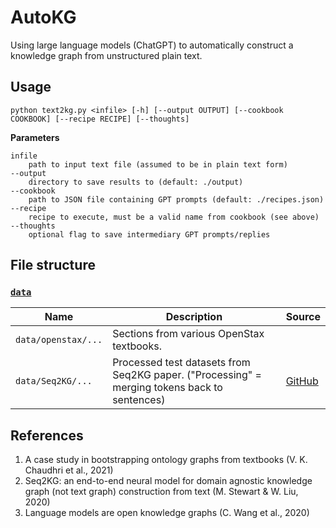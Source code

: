 # AutoKG

Using large language models (ChatGPT) to automatically construct a knowledge graph from unstructured plain text.

## Usage

```
python text2kg.py <infile> [-h] [--output OUTPUT] [--cookbook COOKBOOK] [--recipe RECIPE] [--thoughts]
```

**Parameters**

```
infile
    path to input text file (assumed to be in plain text form)
--output
    directory to save results to (default: ./output)
--cookbook
    path to JSON file containing GPT prompts (default: ./recipes.json)
--recipe
    recipe to execute, must be a valid name from cookbook (see above)
--thoughts
    optional flag to save intermediary GPT prompts/replies
```

## File structure

### [`data`](./data/)

Name | Description | Source
--- | --- | ---
`data/openstax/...` | Sections from various OpenStax textbooks. | 
`data/Seq2KG/...` | Processed test datasets from Seq2KG paper. ("Processing" = merging tokens back to sentences) | [GitHub](https://github.com/Michael-Stewart-Webdev/Seq2KG/tree/master)

## References

1. A case study in bootstrapping ontology graphs from textbooks (V. K. Chaudhri et al., 2021)
2. Seq2KG: an end-to-end neural model for domain agnostic knowledge graph (not text graph) construction from text (M. Stewart & W. Liu, 2020)
3. Language models are open knowledge graphs (C. Wang et al., 2020)